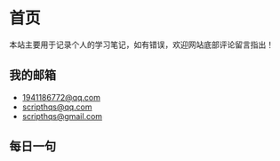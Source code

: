 # 首页

<!-- {{ $global.CURRENT_PROVERB }} -->

本站主要用于记录个人的学习笔记，如有错误，欢迎网站底部评论留言指出！

## 我的邮箱

- <1941186772@qq.com>
- <scripthqs@qq.com>
- <scripthqs@gmail.com>

## 每日一句

<StudyDaily/>
